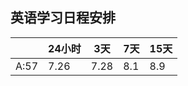 ## 英语学习日程安排

|      | 24小时 | 3天   | 7天   | 15天  |
| ---- | ---- | ---- | ---- | ---- |
| A:57 | 7.26 | 7.28 | 8.1  | 8.9  |





